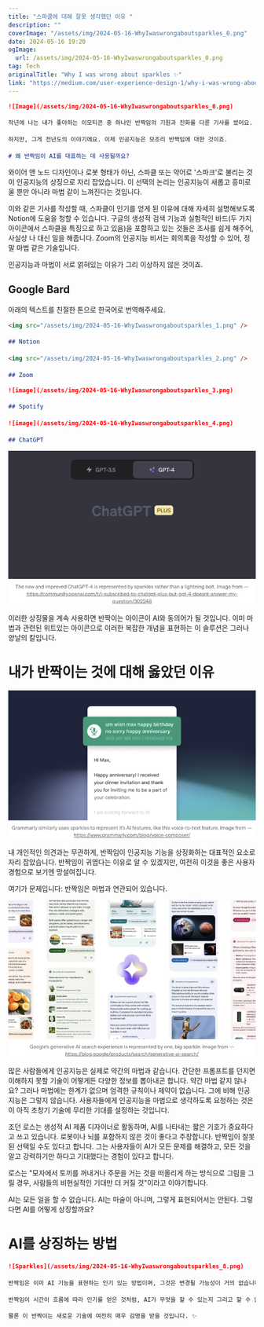 ```yaml
---
title: "스파클에 대해 잘못 생각했던 이유 "
description: ""
coverImage: "/assets/img/2024-05-16-WhyIwaswrongaboutsparkles_0.png"
date: 2024-05-16 19:20
ogImage: 
  url: /assets/img/2024-05-16-WhyIwaswrongaboutsparkles_0.png
tag: Tech
originalTitle: "Why I was wrong about sparkles ✨"
link: "https://medium.com/user-experience-design-1/why-i-was-wrong-about-sparkles-02abbaee87f4"
---
```



```markdown
![Image](/assets/img/2024-05-16-WhyIwaswrongaboutsparkles_0.png)

작년에 나는 내가 좋아하는 이모티콘 중 하나인 반짝임의 기원과 진화를 다룬 기사를 썼어요. ✨ 그때는 인공지능 영역에서 실험중인 기업들이 네 모서리 별 아이콘이나 반짝임 군집을 사용해 어떤 종류의 AI 능력을 대표하고자 했어요. 이러한 추세를 비판했는데, 반짝임 뒤에는 모호한 의미가 있다고 지적했죠. 사용자 경험 측면에서, 반짝임은 AI와 관련이 있다고 즉시 인식하기 어렵다고 생각해요. 그보다는 새로운 ✨ (반짝이는 새로운) ✨ 기능이나 다른 것을 나타내는 데 가장 적합하다고 말했죠.

하지만, 그게 전년도의 이야기에요. 이제 인공지능은 모조리 반짝임에 대한 것이죠.

# 왜 반짝임이 AI를 대표하는 데 사용될까요?
```

<div class="content-ad"></div>

와이어 앤 노드 디자인이나 로봇 형태가 아닌, 스파클 또는 약어로 '스파크'로 불리는 것이 인공지능의 상징으로 자리 잡았습니다. 이 선택의 논리는 인공지능이 새롭고 흥미로울 뿐만 아니라 마법 같이 느껴진다는 것입니다.

이와 같은 기사를 작성할 때, 스파클이 인기를 얻게 된 이유에 대해 자세히 설명해보도록 Notion에 도움을 청할 수 있습니다. 구글의 생성적 검색 기능과 실험적인 바드(두 가지 아이콘에서 스파클을 특징으로 하고 있음)을 포함하고 있는 것들은 조사를 쉽게 해주어, 사실상 나 대신 일을 해줍니다. Zoom의 인공지능 비서는 회의록을 작성할 수 있어, 정말 마법 같은 기술입니다.

인공지능과 마법이 서로 얽혀있는 이유가 그리 이상하지 않은 것이죠.

## Google Bard

<div class="content-ad"></div>

아래의 텍스트를 친절한 톤으로 한국어로 번역해주세요.

```markdown
<img src="/assets/img/2024-05-16-WhyIwaswrongaboutsparkles_1.png" />

## Notion

<img src="/assets/img/2024-05-16-WhyIwaswrongaboutsparkles_2.png" />

## Zoom
```

<div class="content-ad"></div>

```markdown
![image](/assets/img/2024-05-16-WhyIwaswrongaboutsparkles_3.png)

## Spotify

![image](/assets/img/2024-05-16-WhyIwaswrongaboutsparkles_4.png)

## ChatGPT
```

<div class="content-ad"></div>

![이미지](/assets/img/2024-05-16-WhyIwaswrongaboutsparkles_5.png)

이러한 상징물을 계속 사용하면 반짝이는 아이콘이 AI와 동의어가 될 것입니다. 이미 마법과 관련된 위트있는 아이콘으로 이러한 복잡한 개념을 표현하는 이 솔루션은 그러나 양날의 칼입니다.

# 내가 반짝이는 것에 대해 옳았던 이유

![이미지](/assets/img/2024-05-16-WhyIwaswrongaboutsparkles_6.png)

<div class="content-ad"></div>

내 개인적인 의견과는 무관하게, 반짝임이 인공지능 기능을 상징화하는 대표적인 요소로 자리 잡았습니다. 반짝임이 귀엽다는 이유로 알 수 있겠지만, 여전히 이것을 좋은 사용자 경험으로 보기엔 망설여집니다.

여기가 문제입니다: 반짝임은 마법과 연관되어 있습니다.

![Image](/assets/img/2024-05-16-WhyIwaswrongaboutsparkles_7.png)

많은 사람들에게 인공지능은 실제로 약간의 마법과 같습니다. 간단한 프롬프트를 던지면 이해하지 못할 기술이 어떻게든 다양한 정보를 뽑아내곤 합니다. 약간 마법 같지 않나요? 그러나 마법에는 한계가 없으며 엄격한 규칙이나 제약이 없습니다. 그에 비해 인공지능은 그렇지 않습니다. 사용자들에게 인공지능을 마법으로 생각하도록 요청하는 것은 이 아직 초창기 기술에 무리한 기대를 설정하는 것입니다.

<div class="content-ad"></div>

조던 로스는 생성적 AI  제품 디자이너로 활동하며, AI를 나타내는 짧은 기호가 중요하다고 쓰고 있습니다. 로봇이나 뇌를 포함하지 않은 것이 좋다고 주장합니다. 반짝임이 잘못된 선택일 수도 있다고 합니다. 그는 사용자들이 AI가 모든 문제를 해결하고, 모든 것을 알고 강력하기만 하다고 기대했다는 경험이 있다고 합니다.

로스는 "모자에서 토끼를 꺼내거나 주문을 거는 것을 떠올리게 하는 방식으로 그림을 그릴 경우, 사람들의 비현실적인 기대만 더 커질 것"이라고 이야기합니다.

AI는 모든 일을 할 수 없습니다. AI는 마술이 아니며, 그렇게 표현되어서는 안된다. 그렇다면 AI를 어떻게 상징할까요?

# AI를 상징하는 방법

<div class="content-ad"></div>

```markdown
![Sparkles](/assets/img/2024-05-16-WhyIwaswrongaboutsparkles_8.png)

반짝임은 이미 AI 기능을 표현하는 인기 있는 방법이며, 그것은 변경될 가능성이 거의 없습니다. 따라서 이 문제에 대한 해결책은 AI와 동의어가 되는 새로운 기호나 이모티콘을 만드는 것이 아니라, 우리는 반짝임을 받아들여야 합니다. 그러나 그에 대한 주의사항은 AI가 마법이 아님을 이해해야 합니다.

반짝임이 시간이 흐름에 따라 인기를 얻은 것처럼, AI가 무엇을 할 수 있는지 그리고 할 수 없는지에 대한 이해력도 늘어날 것입니다. 더 많은 사람들이 AI를 사용함에 따라, 더 많은 사람들이 기술이 액세스하는 데이터로 제한되었을 수도 있는 불완전하거나 부정확한 자료에 의하여 제한된다는 것을 깨닫게 될 것입니다. 만약 사람들이 마법이 엄격한 규칙을 가지고 있는 더 어려운 환경들의 규칙을 배울 수 있다면, 사람들은 AI의 한계를 배울 수 있을 것입니다.

물론 이 반짝이는 새로운 기술에 여전히 매우 감명을 받을 것입니다. ✨
```